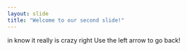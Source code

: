 ```yaml
---
layout: slide
title: "Welcome to our second slide!"
---
```

in know it really is crazy right
Use the left arrow to go back!

